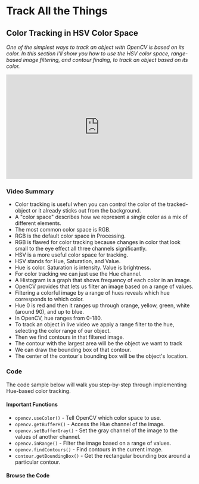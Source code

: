 # Track All the Things

## Color Tracking in HSV Color Space

_One of the simplest ways to track an object with OpenCV is based on its color. In this section I'll show you how to use the HSV color space, range-based image filtering, and contour finding, to track an object based on its color._

<iframe src="http://player.vimeo.com/video/69767694" width="500" height="281" frameborder="0" webkitAllowFullScreen mozallowfullscreen allowFullScreen></iframe>

### Video Summary

* Color tracking is useful when you can control the color of the tracked-object or it already sticks out from the background.
* A "color space" describes how we represent a single color as a mix of different elements.
* The most common color space is RGB.
* RGB is the default color space in Processing.
* RGB is flawed for color tracking because changes in color that look small to the eye effect all three channels significantly.
* HSV is a more useful color space for tracking.
* HSV stands for Hue, Saturation, and Value.
* Hue is color. Saturation is intensity. Value is brightness.
* For color tracking we can just use the Hue channel.
* A Histogram is a graph that shows frequency of each color in an image.
* OpenCV provides that lets us filter an image based on a range of values.
* Filtering a colorful image by a range of hues reveals which hue corresponds to which color.
* Hue 0 is red and then it ranges up through orange, yellow, green, white (around 90), and up to blue.
* In OpenCV, hue ranges from 0-180.
* To track an object in live video we apply a range filter to the hue, selecting the color range of our object.
* Then we find contours in that filtered image.
* The contour with the largest area will be the object we want to track
* We can draw the bounding box of that contour.
* The center of the contour's bounding box will be the object's location.

### Code

The code sample below will walk you step-by-step through implementing Hue-based color tracking. 

#### Important Functions

* <code>opencv.useColor()</code> - Tell OpenCV which color space to use.
* <code>opencv.getBufferH()</code> - Access the Hue channel of the image.
* <code>opencv.setBufferGray()</code> - Set the gray channel of the image to the values of another channel.
* <code>opencv.inRange()</code> - Filter the image based on a range of values.
* <code>opencv.findContours()</code> - Find contours in the current image.
* <code>contour.getBoundingBox()</code> - Get the rectangular bounding box around a particular contour.

#### Browse the Code

<script src="https://gist.github.com/atduskgreg/5937005.js"></script>

